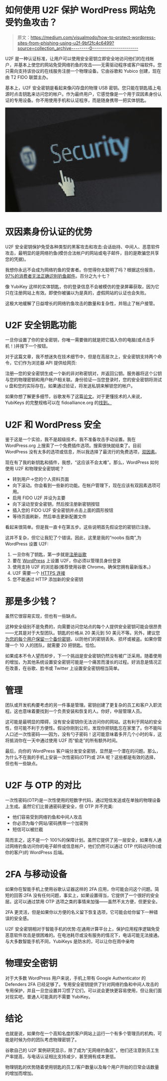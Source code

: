 # 如何使用 U2F 保护 WordPress 网站免受钓鱼攻击？

> 原文：<https://medium.com/visualmodo/how-to-protect-wordpress-sites-from-phishing-using-u2f-9bf2fc4c6499?source=collection_archive---------0----------------------->

U2F 是一种认证标准，让用户可以使用安全密钥立即安全地访问他们的在线帐户，并基本上使您的网站免受网络钓鱼的攻击——无需驱动程序或客户端软件。您只需向支持该协议的在线服务注册一个物理设备。它由谷歌和 Yubico 创建，现在由 T2 FIDO 联盟主办。

基本上，U2F 安全密钥是看起来像闪存盘的物理 USB 密钥。您只能在钥匙插上电源时点击钥匙来访问您的帐户。作为最终用户，它感觉像是一个用于双因素身份认证的专用设备。你不用使用手机和认证程序，而是随身携带一把实体钥匙。

![](img/6f0b6ac3edce7b63bf0b65acffe03e2f.png)

# 双因素身份认证的优势

U2F 安全密钥保护免受各种类型的黑客攻击和攻击:会话劫持、中间人、恶意软件攻击，最明显的是网络钓鱼(模仿合法帐户的网站或电子邮件，目的是欺骗您共享您的凭据)。

我想你永远不会成为网络钓鱼的受害者。你觉得你太聪明了吗？根据这份报告，[97%的消费者无法正确识别钓鱼邮件](https://www.comparitech.com/blog/vpn-privacy/phishing-statistics-facts/#As_of_2015_97_percent_of_consumers_could_not_corectly_identify_phishing_scam_emails_The_McAfee_survey_had_19000_respondents_from_around_the_world_highlight_the_global_impact_of_phishing_scam_emails_in_general_Source_McAfee)。百分之九十七？

像 YubiKey 这样的实体钥匙，你的登录信息不会被模仿的登录屏幕获取，因为它只在注册网站上有效。即使你被骗以为是真的，虚假网站的认证也会失败。

这极大地缓解了日益增长的网络钓鱼攻击的数量和复杂性，并阻止了帐户接管。

# U2F 安全钥匙功能

一旦你设置了你的安全密钥，你唯一需要做的就是把它插入你的电脑(或点击手机！)并按下一个按钮。

对于这篇文章，我不想迷失在技术细节中，但是在高层次上，安全密钥支持两个命令，它们作为浏览器 API 提供给网页:

注册—您的安全密钥生成一个新的非对称密钥对，并返回公钥。服务器将这个公钥与您的物理密钥和用户帐户相关联。身份验证—当您登录时，您的安全密钥将测试 u 盘和您的实际存在。如果通过验证，将发送私钥来解锁您的帐户。

如果你想了解更多细节，谷歌发布了这篇[论文](http://fc16.ifca.ai/preproceedings/25_Lang.pdf)。对于更懂技术的人来说，YubiKeys 的完整规格可以在 fidoalliance.org 的[找到。](https://fidoalliance.org/)

# U2F 和 WordPress 安全

鉴于这是一个实验，我不是超级技术，我不准备攻击手动设置。我在 WordPress.org 上搜索了一个免费插件选项。搜索很快就结束了。目前 WordPress 没有太多的选项或信息，所以我选择了最流行的免费选项，[双因素](https://wordpress.org/plugins/two-factor/)。

现在有了我的新钥匙和插件，我想，“这应该不会太难”。那么，WordPress 如何使用 U2F 和物理安全密钥呢？

*   转到用户->您的个人资料页面
*   向下滚动。你会看到一些新的功能。在帐户管理下，现在应该有双因素选项可用。
*   启用 FIDO U2F 并设为主要
*   向下滚动至安全密钥，然后按注册新密钥按钮
*   插入您的 FIDO U2F 安全密钥并点击上面的圆形按钮
*   等待页面刷新，然后单击更新配置文件

看起来很简单。但是我一直卡在第五步。这些说明首先假设您的密钥已注册。

这并不复杂，但它让我犯了个错误。因此，这里是我的“noobs 指南”,为 WordPress 设置 U2F:

1.  一旦你有了钥匙，第一步就是[注册谷歌](https://support.google.com/accounts/answer/6103523?hl=en&ref_topic=6103521&visit_id=636754887499000629-4171538940&rd=1)
2.  要在 [WordPress](https://visualmodo.com/wordpress-themes/) 上设置 U2F，你必须以管理员身份登录
3.  使用支持 U2F 的浏览器(推荐使用谷歌 Chrome。确保您拥有最新版本。)
4.  U2F 需要一个 [HTTPS 连接](https://visualmodo.com/https-make-site-secure/)
5.  您不能通过 HTTP 添加新的安全密钥

# 那是多少钱？

虽然它很容易实现，但也有一些缺点。

这种安全级别不是免费的，向需要访问您站点的每个人提供安全密钥可能会很昂贵——尤其是对于大型团队。钥匙的价格从 20 美元到 50 美元不等。另外，建议您[为您的每个用户保留一个备份密钥](https://support.yubico.com/support/solutions/articles/15000006444-losing-your-yubikey)，以防他们的密钥丢失、损坏或被盗。如果你管理一个 10 人的团队，就需要 20 把钥匙。恰恰。

如果成本不令人望而却步，下一个挑战是安全密钥仍然没有被广泛采用。随着使用的增加，为其他系统设置安全密钥可能是一个痛苦而漫长的过程。好消息是情况正在改善，在谷歌、脸书或 Twitter 上设置安全密钥相当简单。

# 管理

团队或开发机构要考虑的另一件事是管理。密钥创建了更复杂的员工和客户入职流程。这也意味着要找到一个负责安装和恢复的人。你好，中层管理人员。

这可能是最明显的障碍，没有安全密钥你无法访问你的网站。这有利于网站的安全性，但可能不利于方便性。假设你刚到公司，发现你把钥匙忘在家里了。你不能叫人口述一次性密码——因为，没有勺子密码！这可能意味着多开几个小时的车，这将抵消你在一天中通过使用 U2F 而“偷走”的所有额外时间。

最后，向你的 WordPress 客户端分发安全密钥，显然是一个潜在的问题。那么，为什么不在我的手机上安装一次性密码(OTP)或 2FA 呢？这些都是有效的选择，但也有一些缺点。

# U2F 与 OTP 的对比

一次性密码(OTP)是一次性使用的短数字代码，通过短信发送或在单独的物理设备上生成。虽然它们比普通密码更安全，但 OTP 并不完美:

*   他们容易受到网络钓鱼和中间人攻击
*   你必须为每个网站/密码携带一个加密狗
*   短信可以被拦截

简而言之，这不是一个 100%的保障计划。虽然它提供了另一层安全，如果有人通过网络钓鱼访问你的电子邮件或信息帐户，他们仍然可以通过 OTP 代码访问你(或你的客户)的 WordPress 后端。

# 2FA 与移动设备

如果你在智能手机上使用谷歌认证器这样的 2FA 应用，你可能会问这个问题。简短的回答:2FA 没有任何问题，事实上，如果设置得当，它提供了一个很好的安全层。这可以通过禁用 OTP 选项之类的事情来加强——虽然不太方便，但更安全。

2FA 更灵活，但是如果你以方便的名义留下恢复选项，它可能会给你留下一种错误的安全感。

U2F 安全密钥相对于智能手机的优势:在通用计算平台上，保护应用程序逻辑免受恶意软件攻击是很困难的。在电池耗尽或没有服务的情况下，电话可能无法接通。与大多数智能手机不同，YubiKeys 是防水的，可以让你在雨中亲吻

# 物理安全密钥

对于大多数 WordPress 用户来说，手机上带有 Google Authenticator 的 Defenders 2FA 已经足够了。专用安全密钥提供了针对网络钓鱼和中间人攻击的专用保护，并且一旦您设置并习惯了它们，可以说会更快更容易使用，但让我们面对现实吧，普通人可能真的不需要 YubiKey。

# 结论

也就是说，如果你在一个高知名度的客户网站上运行一个有多个管理员的机构，可能是时候为你的团队考虑物理密钥了。

谷歌自己的 U2F 案例研究显示，除了成为“无网络钓鱼区”，他们还注意到员工生产率提高，与电话认证相比支持减少，甚至拥有成本更低。

物理钥匙的优势随着使用钥匙的员工/客户数量以及每个用户开始的日常会话数量的增加而增加。